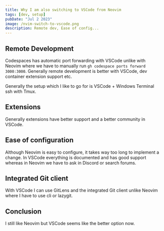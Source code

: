 ```yaml
---
title: Why I am also switching to VSCode from Neovim
tags: [dev, setup]
pubDate: "Jul 2 2023"
image: /nvim-switch-to-vscode.png
description: Remote dev, Ease of config...
---
```


## Remote Development

Codespaces has automatic port forwarding with VSCode unlike with Neovim where we have to manually run `gh codespace ports forward 3000:3000`. Generally remote development is better with VSCode, dev container extension support etc. 

Generally the setup which I like to go for is VSCode + Windows Terminal ssh with Tmux.

## Extensions

Generally extensions have better support and a better community in VSCode.

## Ease of configuration

Although Neovim is easy to configure, it takes way too long to implement a change. In VSCode everything is documented and has good support whereas in Neovim we have to ask in Discord or search forums.

## Integrated Git client

With VSCode I can use GitLens and the integrated Git client unlike Neovim where I have to use cli or lazygit.

## Conclusion

I still like Neovim but VSCode seems like the better option now.